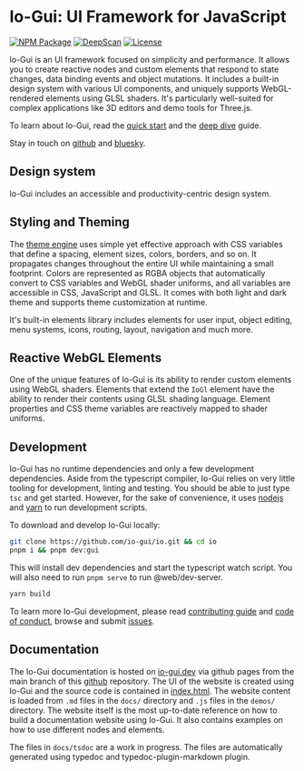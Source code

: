 
# Io-Gui: UI Framework for JavaScript

[![NPM Package][npm]][npm-url]
[![DeepScan][deepscan]][deepscan-url]
[![License][license]][license-url]

Io-Gui is an UI framework focused on simplicity and performance. It allows you to create reactive nodes and custom elements that respond to state changes, data binding events and object mutations. It includes a built-in design system with various UI components, and uniquely supports WebGL-rendered elements using GLSL shaders. It's particularly well-suited for complex applications like 3D editors and demo tools for Three.js.

To learn about Io-Gui, read the [quick start] and the [deep dive] guide.

Stay in touch on [github] and [bluesky].

## Design system

Io-Gui includes an accessible and productivity-centric design system.

## Styling and Theming

The [theme engine] uses simple yet effective approach with CSS variables that define a spacing, element sizes, colors, borders, and so on. It propagates changes throughout the entire UI while maintaining a small footprint. Colors are represented as RGBA objects that automatically convert to CSS variables and WebGL shader uniforms, and all variables are accessible in CSS, JavaScript and GLSL. It comes with both light and dark theme and supports theme customization at runtime.

It's built-in elements library includes elements for user input, object editing, menu systems, icons, routing, layout, navigation and much more.

## Reactive WebGL Elements

One of the unique features of Io-Gui is its ability to render custom elements using WebGL shaders. Elements that extend the `IoGl` element have the ability to render their contents using GLSL shading language. Element properties and CSS theme variables are reactively mapped to shader uniforms.  

## Development

Io-Gui has no runtime dependencies and only a few development dependencies. Aside from the typescript compiler, Io-Gui relies on very little tooling for development, linting and testing. You should be able to just type `tsc` and get started. However, for the sake of convenience, it uses [nodejs] and [yarn] to run development scripts.

To download and develop Io-Gui locally:

```bash
git clone https://github.com/io-gui/io.git && cd io
pnpm i && pnpm dev:gui
```

This will install dev dependencies and start the typescript watch script. You will also need to run `pnpm serve` to run @web/dev-server.

```bash
yarn build
```

To learn more Io-Gui development, please read [contributing guide](https://github.com/io-gui/io/blob/main/.github/CONTRIBUTING.md) and [code of conduct](https://github.com/io-gui/io/blob/main/.github/CODE_OF_CONDUCT.md), browse and submit [issues](https://github.com/io-gui/io/issues).

## Documentation

The Io-Gui documentation is hosted on [io-gui.dev] via github pages from the main branch of this [github] repository. The UI of the website is created using Io-Gui and the source code is contained in [index.html]. The website content is loaded from `.md` files in the `docs/` directory and `.js` files in the `demos/` directory. The website itself is the most up-to-date reference on how to build a documentation website using Io-Gui. It also contains examples on how to use different nodes and elements.

The files in `docs/tsdoc` are a work in progress. The files are automatically generated using typedoc and typedoc-plugin-markdown plugin.

[npm]: https://img.shields.io/npm/v/io-gui
[npm-url]: https://www.npmjs.com/package/io-gui
[deepscan]: https://deepscan.io/api/teams/18863/projects/22152/branches/651706/badge/grade.svg
[deepscan-url]: https://deepscan.io/dashboard#view=project&tid=18863&pid=22152&bid=651706
[license]: https://img.shields.io/github/license/io-gui/io
[license-url]: https://github.com/io-gui/io/blob/main/LICENSE

[github]: https://github.com/io-gui/io/
[bluesky]: https://bsky.app/profile/akirodic.com
[threejs]: https://threejs.org
[nodejs]: https://nodejs.org
[yarn]: https://yarnpkg.com


[io-gui.dev]: https://iogui.dev/io/
[index.html]: https://github.com/io-gui/io/blob/main/index.html#L125
[quick start]: https://iogui.dev/io/#path=Docs,Quick%20Start
[deep dive]: https://iogui.dev/io/#path=Docs,Deep%20Dive
[theme engine]: https://iogui.dev/io/#path=Demos,io-gui-theme-editor